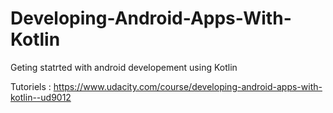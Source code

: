 # Developing-Android-Apps-With-Kotlin

Geting statrted with android developement using Kotlin 

Tutoriels : https://www.udacity.com/course/developing-android-apps-with-kotlin--ud9012 
